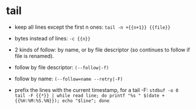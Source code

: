 # tail

- keep all lines except the first n ones:
`tail -n +{{n+1}} {{file}}`

- bytes instead of lines:
`-c {{n}}`

- 2 kinds of follow: by name, or by file descriptor (so continues to follow if file is renamed).

- follow by file descriptor:
`(--follow|-f)`

- follow by name:
`(--follow=name --retry|-F)`

- prefix the lines with the current timestamp, for a tail -F:
`stdbuf -o 0 tail -F {{*}} | while read line; do printf "%s " $(date +{{%H:%M:%S.%N}}); echo "$line"; done`
